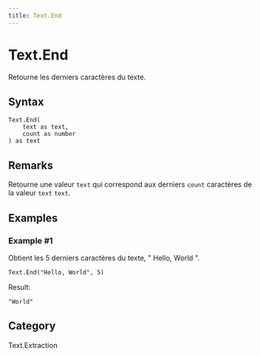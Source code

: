 ```yaml
---
title: Text.End
---
```


# Text.End


Retourne les derniers caractères du texte.


## Syntax

```powerquery
Text.End(
    text as text,
    count as number
) as text
```


## Remarks

Retourne une valeur <code>text</code> qui correspond aux derniers <code>count</code> caractères de la valeur <code>text</code> <code>text</code>.


## Examples

### Example #1 
Obtient les 5 derniers caractères du texte, &#34; Hello, World &#34;.
```powerquery
Text.End("Hello, World", 5)
```

Result: 
```powerquery
"World"
```




## Category
Text.Extraction
